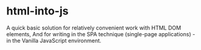 # html-into-js
A quick basic solution for relatively convenient work with HTML DOM elements, And for writing in the SPA technique (single-page applications) - in the Vanilla JavaScript environment.
